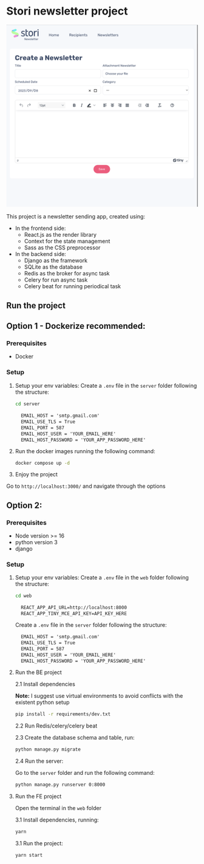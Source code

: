 # Stori newsletter project
![alt text](newsletterform.png)

This project is a newsletter sending app, created using:
- In the frontend side:
    - React.js as the render library
    - Context for the state management
    - Sass as the CSS preprocessor 
- In the backend side:
    - Django as the framework
    - SQLite as the database
    - Redis as the broker for async task
    - Celery for run async task
    - Celery beat for running periodical task 

## Run the project
## Option 1 - Dockerize recommended:
### Prerequisites
- Docker 

### Setup
1. Setup your env variables:
    Create a `.env` file in the `server` folder following the structure:
    ```sh
    cd server
    ```

    ```
      EMAIL_HOST = 'smtp.gmail.com'
      EMAIL_USE_TLS = True
      EMAIL_PORT = 587
      EMAIL_HOST_USER = 'YOUR_EMAIL_HERE'
      EMAIL_HOST_PASSWORD = 'YOUR_APP_PASSWORD_HERE'
    ```

2. Run the docker images running the following command:
    ```sh 
    docker compose up -d
    ```

3. Enjoy the project

Go to `http://localhost:3000/` and navigate through the options


## Option 2:
### Prerequisites
- Node version >= 16
- python version 3
- django

### Setup
1. Setup your env variables:
    Create a `.env` file in the `web` folder following the structure:
    ```sh
    cd web
    ```

    ```
      REACT_APP_API_URL=http://localhost:8000
      REACT_APP_TINY_MCE_API_KEY=API_KEY_HERE
    ```

    Create a `.env` file in the `server` folder following the structure:
    ```
      EMAIL_HOST = 'smtp.gmail.com'
      EMAIL_USE_TLS = True
      EMAIL_PORT = 587
      EMAIL_HOST_USER = 'YOUR_EMAIL_HERE'
      EMAIL_HOST_PASSWORD = 'YOUR_APP_PASSWORD_HERE'
    ```

2. Run the BE project

    2.1 Install dependencies

    __Note:__ I suggest use virtual environments to avoid conflicts with the existent python setup

    ```sh
    pip install -r requirements/dev.txt
    ```

    2.2 Run Redis/celery/celery beat

    2.3 Create the database schema and table, run:

    ```sh
    python manage.py migrate
    ```

    2.4 Run the server:
    
    Go to the `server` folder and run the following command:
    ```sh
    python manage.py runserver 0:8000
    ```


3. Run the FE project

    Open the terminal in the `web` folder

    3.1 Install dependencies, running:

    ```sh
    yarn 
    ```

    3.1 Run the project:
    ```sh
    yarn start
    ```
